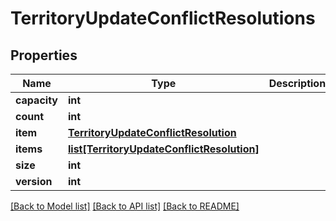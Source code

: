 # TerritoryUpdateConflictResolutions

## Properties
Name | Type | Description | Notes
------------ | ------------- | ------------- | -------------
**capacity** | **int** |  | [optional] 
**count** | **int** |  | [optional] 
**item** | [**TerritoryUpdateConflictResolution**](TerritoryUpdateConflictResolution.md) |  | [optional] 
**items** | [**list[TerritoryUpdateConflictResolution]**](TerritoryUpdateConflictResolution.md) |  | [optional] 
**size** | **int** |  | [optional] 
**version** | **int** |  | [optional] 

[[Back to Model list]](../README.md#documentation-for-models) [[Back to API list]](../README.md#documentation-for-api-endpoints) [[Back to README]](../README.md)

